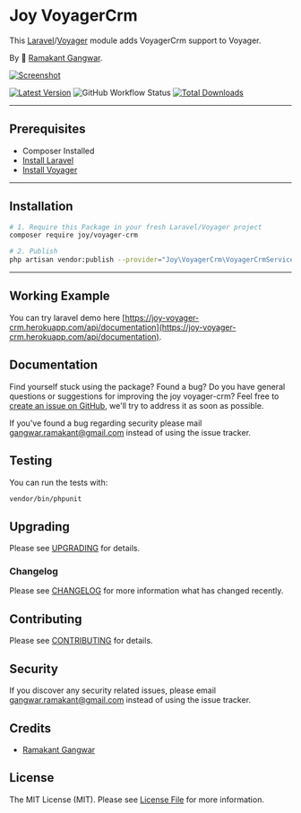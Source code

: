 # Joy VoyagerCrm

This [Laravel](https://laravel.com/)/[Voyager](https://voyager.devdojo.com/) module adds VoyagerCrm support to Voyager.

By 🐼 [Ramakant Gangwar](https://github.com/rxcod9).

[![Screenshot](https://raw.githubusercontent.com/rxcod9/joy-voyager-crm/main/cover.jpg)](https://joy-voyager-crm.herokuapp.com)

[![Latest Version](https://img.shields.io/github/v/release/rxcod9/joy-voyager-crm?style=flat-square)](https://github.com/rxcod9/joy-voyager-crm/releases)
![GitHub Workflow Status](https://img.shields.io/github/workflow/status/rxcod9/joy-voyager-crm/run-tests?label=tests)
[![Total Downloads](https://img.shields.io/packagist/dt/joy/voyager-crm.svg?style=flat-square)](https://packagist.org/packages/joy/voyager-crm)

---

## Prerequisites

*   Composer Installed
*   [Install Laravel](https://laravel.com/docs/installation)
*   [Install Voyager](https://github.com/the-control-group/voyager)

---

## Installation

```bash
# 1. Require this Package in your fresh Laravel/Voyager project
composer require joy/voyager-crm

# 2. Publish
php artisan vendor:publish --provider="Joy\VoyagerCrm\VoyagerCrmServiceProvider" --force
```

---

<!-- ## Usage

Installation generates.

--- -->

<!-- ## Views Customization

In order to override views delivered by Voyager DataTable, copy contents from ``vendor/joy/voyager-crm/resources/views`` to the ``views/vendor/joy-voyager-crm`` directory of your Laravel installation. -->

## Working Example

You can try laravel demo here [https://joy-voyager-crm.herokuapp.com/api/documentation](https://joy-voyager-crm.herokuapp.com/api/documentation).

## Documentation

Find yourself stuck using the package? Found a bug? Do you have general questions or suggestions for improving the joy voyager-crm? Feel free to [create an issue on GitHub](https://github.com/rxcod9/joy-voyager-crm/issues), we'll try to address it as soon as possible.

If you've found a bug regarding security please mail [gangwar.ramakant@gmail.com](mailto:gangwar.ramakant@gmail.com) instead of using the issue tracker.

## Testing

You can run the tests with:

```bash
vendor/bin/phpunit
```

## Upgrading

Please see [UPGRADING](UPGRADING.md) for details.

### Changelog

Please see [CHANGELOG](CHANGELOG.md) for more information what has changed recently.

## Contributing

Please see [CONTRIBUTING](CONTRIBUTING.md) for details.

## Security

If you discover any security related issues, please email [gangwar.ramakant@gmail.com](mailto:gangwar.ramakant@gmail.com) instead of using the issue tracker.

## Credits

- [Ramakant Gangwar](https://github.com/rxcod9)

## License

The MIT License (MIT). Please see [License File](LICENSE.md) for more information.
